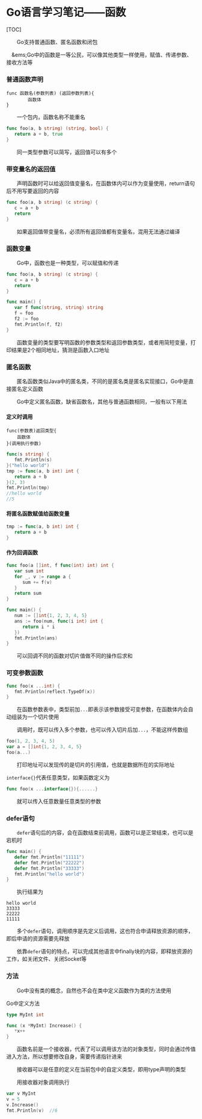 # Go语言学习笔记——函数

[TOC]

&emsp;&emsp;Go支持普通函数、匿名函数和闭包

&emsp;&ems;Go中的函数是一等公民，可以像其他类型一样使用，赋值、传递参数、接收方法等

### 普通函数声明

```
func 函数名(参数列表) (返回参数列表){
		函数体
}
```

&emsp;&emsp;一个包内，函数名称不能重名

```go
func foo(a, b string) (string, bool) {
   return a + b, true
}
```

&emsp;&emsp;同一类型参数可以简写，返回值可以有多个

### 带变量名的返回值

&emsp;&emsp;声明函数时可以给返回值变量名，在函数体内可以作为变量使用，return语句后不用写要返回的内容

```go
func foo(a, b string) (c string) {
   c = a + b
   return
}
```

&emsp;&emsp;如果返回值带变量名，必须所有返回值都有变量名，混用无法通过编译

### 函数变量

&emsp;&emsp;Go中，函数也是一种类型，可以赋值和传递

```go
func foo(a, b string) (c string) {
   c = a + b
   return
}

func main() {
   var f func(string, string) string
   f = foo
   f2 := foo
   fmt.Println(f, f2)
}
```

&emsp;&emsp;函数变量的类型要写明函数的参数类型和返回参数类型，或者用简短变量，打印结果是2个相同地址，猜测是函数入口地址

### 匿名函数

&emsp;&emsp;匿名函数类似Java中的匿名类，不同的是匿名类是匿名实现接口，Go中是直接匿名定义函数

&emsp;&emsp;Go中定义匿名函数，缺省函数名，其他与普通函数相同，一般有以下用法

#### 定义时调用

```
func(参数表)返回类型{
	函数体
}(调用执行参数)
```

```go
func(s string) {
   fmt.Println(s)
}("hello world")
tmp := func(a, b int) int {
   return a + b
}(2, 3)
fmt.Println(tmp)
//hello world
//5
```

#### 将匿名函数赋值给函数变量

```go
tmp := func(a, b int) int {
   return a + b
}
```

#### 作为回调函数

```go
func foo(a []int, f func(int) int) int {
   var sum int
   for _, v := range a {
      sum += f(v)
   }
   return sum
}

func main() {
   num := []int{1, 2, 3, 4, 5}
   ans := foo(num, func(i int) int {
      return i * i
   })
   fmt.Println(ans)
}
```

&emsp;&emsp;可以回调不同的函数对切片值做不同的操作后求和

### 可变参数函数

```go
func foo(x ...int) {
   fmt.Println(reflect.TypeOf(x))
}
```

&emsp;&emsp;在函数参数表中，类型前加`...`即表示该参数接受可变参数，在函数体内会自动组装为一个切片使用

&emsp;&emsp;调用时，既可以传入多个参数，也可以传入切片后加`...`，不能这样传数组

```go
foo(1, 2, 3, 4, 5)
var a = []int{1, 2, 3, 4, 5}
foo(a...)
```

&emsp;&emsp;打印地址可以发现传的是切片的引用值，也就是数据所在的实际地址

`interface{}`代表任意类型，如果函数定义为

```go
func foo(x ...interface{}){......}
```

&emsp;&emsp;就可以传入任意数量任意类型的参数

### defer语句

&emsp;&emsp;`defer`语句后的内容，会在函数结束前调用，函数可以是正常结束，也可以是宕机时

```go
func main() {
   defer fmt.Println("11111")
   defer fmt.Println("22222")
   defer fmt.Println("33333")
   fmt.Println("hello world")
}
```

&emsp;&emsp;执行结果为

```
hello world
33333
22222
11111
```

&emsp;&emsp;多个`defer`语句，调用顺序是先定义后调用，这也符合申请释放资源的顺序，即后申请的资源需要先释放

&emsp;&emsp;依靠`defer`语句的特点，可以完成其他语言中finally块的内容，即释放资源的工作，如关闭文件、关闭Socket等

### 方法

&emsp;&emsp;Go中没有类的概念，自然也不会在类中定义函数作为类的方法使用

Go中定义方法

```go
type MyInt int

func (x *MyInt) Increase() {
   *x++
}
```

&emsp;&emsp;函数名前是一个接收器，代表了可以调用该方法的对象类型，同时会通过传值进入方法，所以想要修改自身，需要传递指针进来

&emsp;&emsp;接收器可以是任意的定义在当前包中的自定义类型，即用type声明的类型

&emsp;&emsp;用接收器对象调用执行

```go
var v MyInt
v = 5
v.Increase()
fmt.Println(v)	//6
```